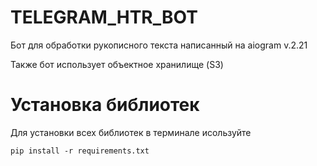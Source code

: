 # TELEGRAM_HTR_BOT
Бот для обработки рукописного текста написанный на aiogram v.2.21

Также бот использует объектное хранилище (S3)

# Установка библиотек
Для установки всех библиотек в терминале исользуйте

    pip install -r requirements.txt
